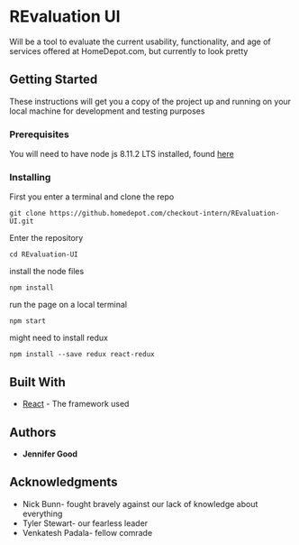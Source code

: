 # REvaluation UI

Will be a tool to evaluate the current usability, functionality, and age of services offered at HomeDepot.com, but currently to look pretty

## Getting Started

These instructions will get you a copy of the project up and running on your local machine for development and testing purposes

### Prerequisites

You will need to have node js 8.11.2 LTS installed, found [here](https://nodejs.org/en/)


### Installing

First you enter a terminal and clone the repo

```
git clone https://github.homedepot.com/checkout-intern/REvaluation-UI.git
```

Enter the repository

```
cd REvaluation-UI
```

install the node files

```
npm install
```

run the page on a local terminal

```
npm start
```

might need to install redux

```
npm install --save redux react-redux
```


## Built With

* [React](https://reactjs.org/) - The framework used



## Authors

* **Jennifer Good**


## Acknowledgments

* Nick Bunn- fought bravely against our lack of knowledge about everything
* Tyler Stewart- our fearless leader
* Venkatesh Padala- fellow comrade
